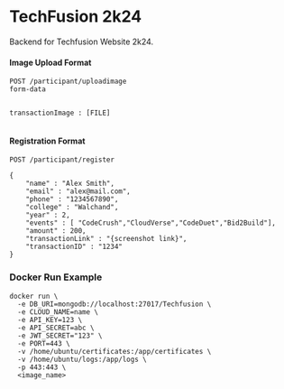 # TechFusion 2k24

Backend for Techfusion Website 2k24.

#### Image Upload Format

```
POST /participant/uploadimage 
form-data


transactionImage : [FILE]


```

#### Registration Format 

```
POST /participant/register

{
    "name" : "Alex Smith",
    "email" : "alex@mail.com",
    "phone" : "1234567890",
    "college" : "Walchand",
    "year" : 2,
    "events" : [ "CodeCrush","CloudVerse","CodeDuet","Bid2Build"],
    "amount" : 200,
    "transactionLink" : "{screenshot link}",
    "transactionID" : "1234"
}

```


### Docker Run Example
```
docker run \
  -e DB_URI=mongodb://localhost:27017/Techfusion \
  -e CLOUD_NAME=name \
  -e API_KEY=123 \
  -e API_SECRET=abc \
  -e JWT_SECRET="123" \
  -e PORT=443 \
  -v /home/ubuntu/certificates:/app/certificates \
  -v /home/ubuntu/logs:/app/logs \
  -p 443:443 \
  <image_name>

````